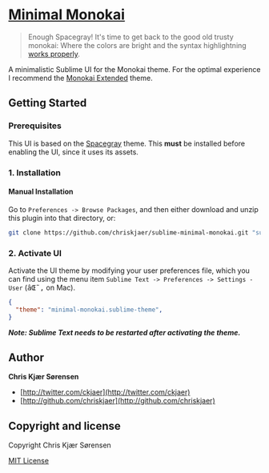 # [Minimal Monokai](https://github.com/chriskjaer/sublime-minimal-monokai)

> Enough Spacegray! It's time to get back to the good old trusty monokai: Where the colors are bright and the syntax highlightning [works properly](https://github.com/chriskempson/base16-builder/issues/60).


A minimalistic Sublime UI for the Monokai theme. For the optimal experience I recommend the [Monokai Extended](https://github.com/jonschlinkert/sublime-monokai-extended) theme.


## Getting Started

### Prerequisites

This UI is based on the [Spacegray](https://github.com/kkga/spacegray) theme. This **must** be installed before enabling the UI, since it uses its assets.


### 1. Installation

#### Manual Installation

Go to `Preferences -> Browse Packages`, and then either download and unzip this plugin into that directory, or:

``` bash
git clone https://github.com/chriskjaer/sublime-minimal-monokai.git "sublime-minimal-monokai"
```

### 2. Activate UI

Activate the UI theme by modifying your user preferences file, which you can find using the menu item `Sublime Text -> Preferences -> Settings - User` (<kbd>âŒ˜</kbd><kbd>,</kbd> on Mac).


``` json
{
  "theme": "minimal-monokai.sublime-theme",
}
```

***Note: Sublime Text needs to be restarted after activating the theme.***

## Author

**Chris Kjær Sørensen**

+ [http://twitter.com/ckjaer](http://twitter.com/ckjaer)
+ [http://github.com/chriskjaer](http://github.com/chriskjaer)


## Copyright and license
Copyright Chris Kjær Sørensen 

[MIT License](LICENSE-MIT)
